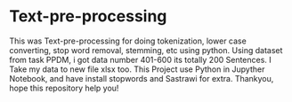 # Text-pre-processing
This was Text-pre-processing for doing tokenization, lower case converting, stop word removal, stemming, etc using python.
Using dataset from task PPDM, i got data number 401-600 its totally 200 Sentences.
I Take my data to new file xlsx too.
This Project use Python in Jupyther Notebook, and have install stopwords and Sastrawi for extra.
Thankyou, hope this repository help you!
